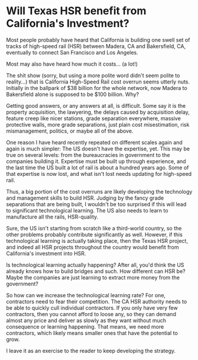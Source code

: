 # Will Texas HSR benefit from California's Investment?

Most people probably have heard that California is building one swell set of
tracks of high-speed rail (HSR) between Madera, CA and Bakersfield, CA,
eventually to connect San Francisco and Los Angeles.

Most may also have heard how much it costs... (a lot!)

The shit show (sorry, but using a more polite word didn't seem polite to
reality...) that is California High-Speed Rail cost overrun seems utterly nuts.
Initially in the ballpark of $38 billion for the whole network, now Madera to
Bakersfield alone is supposed to be $100 billion. Why?

Getting good answers, or any answers at all, is difficult. Some say it is the
property acquisition, the lawyering, the delays caused by acquisition delay,
feature creep like nicer stations, grade separation everywhere, massive
protective walls, more grade separations, just plain cost misestimation, risk
mismanagement, politics, or maybe all of the above.

One reason I have heard recently repeated on different scales again and again
is much simpler: The US doesn't have the expertise, yet. This may be true on
several levels: from the bureaucracies in government to the companies building
it. Expertise must be built up through experience, and the last time the US
built a lot of rail is about a hundred years ago. Some of that expertise is now
lost, and what isn't lost needs updating for high-speed rail.

Thus, a big portion of the cost overruns are likely developing the technology
and management skills to build HSR. Judging by the fancy grade separations that
are being built, I wouldn't be too surprised if this will lead to significant
technological learning. The US also needs to learn to manufacture all the
rails, HSR-quality.

Sure, the US isn't starting from scratch like a third-world country, so the
other problems probably contribute significantly as well. However, if this
technological learning is actually taking place, then the Texas HSR project, and
indeed all HSR projects throughout the country would benefit from California's
investment into HSR.

Is technological learning actually happening? After all, you'd think the US
already knows how to build bridges and such. How different can HSR be? Maybe
the companies are just learning to extract more money from the government?

So how can we increase the technological learning rate? For one, contractors
need to fear their competition. The CA HSR authority needs to be able to
quickly cull individual contractors. If you only have very few contractors,
then you cannot afford to loose any, so they can demand almost any price and
deliver as slowly as they want without much consequence or learning happening.
That means, we need more contractors, which likely means smaller ones that have
the potential to grow.

I leave it as an exercise to the reader to keep developing the strategy.
